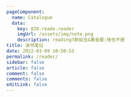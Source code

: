 ```yaml
---
pageComponent:
  name: Catalogue
  data:
    key: 020.reade.reader
    imgUrl: /assets/img/note.png
    description: reading?颜如玉&黄金屋:啥也不是
title: 读书笔记
date: 2022-03-09 10:50:53
permalink: /reader/
sidebar: false
article: false
comment: false
comments: false
editLink: false
---
```

